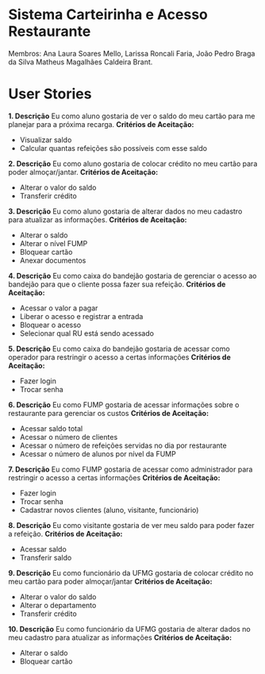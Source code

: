 # Sistema Carteirinha e Acesso Restaurante
Membros: 
Ana Laura Soares Mello,
Larissa Roncali Faria, 
João Pedro Braga da Silva
Matheus Magalhães Caldeira Brant.

# User Stories 

**1. Descrição**
Eu como aluno gostaria de ver o saldo do meu cartão para me planejar para a próxima recarga.
**Critérios de Aceitação:**
 * Visualizar saldo
 * Calcular quantas refeições são possíveis com esse saldo
  
**2. Descrição**
Eu como aluno gostaria de colocar crédito no meu cartão para poder almoçar/jantar.
**Critérios de Aceitação:**
 * Alterar o valor do saldo
 * Transferir crédito

**3. Descrição**
Eu como aluno gostaria de alterar dados no meu cadastro para atualizar as informações.
**Critérios de Aceitação:**
 * Alterar o saldo
 * Alterar o nível FUMP
 * Bloquear cartão
 * Anexar documentos

**4. Descrição**
Eu como caixa do bandejão gostaria de gerenciar o acesso ao bandejão para que o cliente possa fazer sua refeição.
**Critérios de Aceitação:**
 * Acessar o valor a pagar
 * Liberar o acesso e registrar a entrada
 * Bloquear o acesso
 * Selecionar qual RU está sendo acessado

**5. Descrição**
Eu como caixa do bandejão gostaria de acessar como operador para restringir o acesso a certas informações
**Critérios de Aceitação:**
 * Fazer login
 * Trocar senha

**6. Descrição**
Eu como FUMP gostaria de acessar informações sobre o restaurante para gerenciar os custos
**Critérios de Aceitação:**
 * Acessar saldo total
 * Acessar o número de clientes
 * Acessar o número de refeições servidas no dia por restaurante
 * Acessar o número de alunos por nível da FUMP

**7. Descrição**
Eu como FUMP gostaria de acessar como administrador para restringir o acesso a certas informações
**Critérios de Aceitação:**
 * Fazer login
 * Trocar senha
 * Cadastrar novos clientes (aluno, visitante, funcionário)

**8. Descrição**
Eu como visitante gostaria de ver meu saldo para poder fazer a refeição.
**Critérios de Aceitação:**
 * Acessar saldo
 * Transferir saldo

**9. Descrição**
Eu como funcionário da UFMG gostaria de colocar crédito no meu cartão para poder almoçar/jantar
**Critérios de Aceitação:**
 * Alterar o valor do saldo
 * Alterar o departamento
 * Transferir crédito

**10. Descrição**
Eu como funcionário da UFMG gostaria de alterar dados no meu cadastro para atualizar as informações
**Critérios de Aceitação:**
 * Alterar o saldo
 * Bloquear cartão
 





